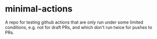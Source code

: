 # minimal-actions

A repo for testing github actions that are only run under some limited
conditions, e.g. not for draft PRs, and which don't run twice for pushes
to PRs.

